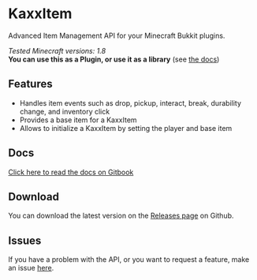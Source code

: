 # KaxxItem
Advanced Item Management API for your Minecraft Bukkit plugins.

*Tested Minecraft versions: 1.8*  
**You can use this as a Plugin, or use it as a library** (see [the docs](https://kaxx.gitbook.io/kaxxitem/))

## Features
* Handles item events such as drop, pickup, interact, break, durability change, and inventory click
* Provides a base item for a KaxxItem
* Allows to initialize a KaxxItem by setting the player and base item

## Docs
[Click here to read the docs on Gitbook](https://kaxx.gitbook.io/kaxxitem/)

## Download
You can download the latest version on the [Releases page](https://github.com/KaxxTeam/kaxx-items) on Github.

## Issues
If you have a problem with the API, or you want to request a feature, make an issue [here](https://github.com/KaxxTeam/kaxx-items/issues).